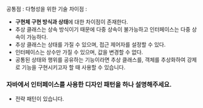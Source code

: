 공통점 : 다형성을 위한 기술
차이점 :
- **구현체 구현 방식과 상태**에 대한 차이점이 존재한다. 
- 추상 클래스는 상속 방식이기 때문에 다중 상속이 불가능하고 인터페이스는 다중 상속이 가능하다.
- 추상 클래스는 상태를 가질 수 있으며, 접근 제어자를 설정할 수 있다.
- 인터페이스는 상수만 가질 수 있으며, 값을 변경할 수 없다.
- 공통된 상태와 행위를 공유하는 기능이라면 추상 클래스를, 객체를 추상화하여 강제로 기능을 구현시키고자 할 때 사용할 수 있습니다.

### 자바에서 인터페이스를 사용한 디자인 패턴을 하나 설명해주세요.
- 전략 패턴이 있습니다.